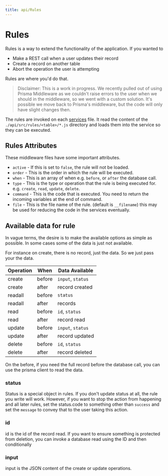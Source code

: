 ```yaml
---
title: api/Rules
---
```


# Rules

Rules is a way to extend the functionality of the application. If you wanted to

- Make a REST call when a user updates their record
- Create a record on another table
- Abort the operation the user is attempting

Rules are where you'd do that.

> Disclaimer: This is a work in progress.  We recently pulled out of using Prisma Middleware as we couldn't raise errors to the user when we should in the middleware, so we went with a custom solution.  It's possible we move back to Prisma's middleware, but the code will only have slight changes then.

The rules are invoked on each [services](/docs/api/services) file. It read the content of the `./api/src/rules/<table>/*.js` directory and loads them into the service so they can be executed.

## Rules Attributes
These middleware files have some important attributes.

- `active` - If this is set to `false`, the rule will not be loaded.
- `order` - This is the order in which the rule will be executed.
- `when` - This is an array of when e.g. `before`, or `after` the database call.
- `type` - This is the type or operation that the rule is being executed for. e.g. `create`, `read`, `update`, `delete`.
- `command` - This is the code that is executed. You need to return the incoming variables at the end of command.
- `file` - This is the file name of the rule. (default is `__filename`) this may be used for reducing the code in the services eventually.


## Available data for rule
In vague terms, the desire is to make the available options as simple as possible. In some cases some of the data is just not available.

For instance on create, there is no record, just the data. So we just pass your the data.

| Operation | When   | Data Available     |
| --------- | ------ | ------------------ |
| create    | before | `input`, `status`  |
| create    | after  | record created     |
| readall   | before | `status`           |
| readall   | after  | records            |
| read      | before | `id`, `status`     |
| read      | after  | record read        |
| update    | before | `input`, `status`  |
| update    | after  | record updated     |
| delete    | before | `id`, `status`     |
| delete    | after  | record deleted     |

On the before, if you need the full record before the database call, you can use the prisma client to read the data.  

### status
Status is a special object in rules.  If you don't update status at all, the rule you write will work.  However, if you want to stop the action from happening and all later rules, set the status.code to something other than `success` and set the `message` to convey that to the user taking this action.
### id

id is the id of the record read.  If you want to ensure something is protected from deletion, you can invoke a database read using the ID and then conditionally

### input

input is the JSON content of the create or update operations.  
